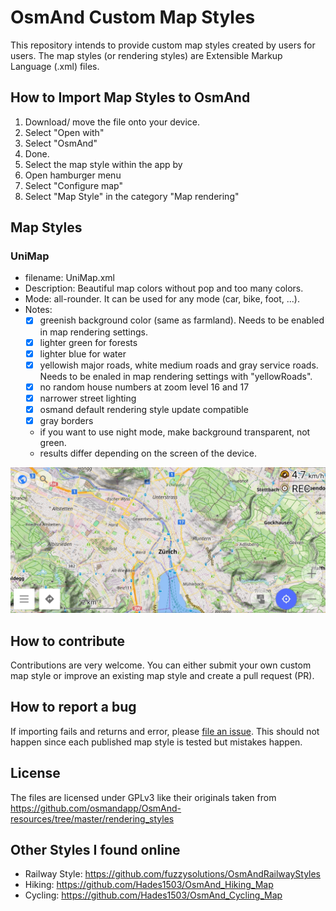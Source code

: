 # OsmAnd Custom Map Styles

This repository intends to provide custom map styles created by users for users.
The map styles (or rendering styles) are Extensible Markup Language (.xml) files.

## How to Import Map Styles to OsmAnd

1. Download/ move the file onto your device.
2. Select "Open with"
3. Select "OsmAnd"
4. Done.
5. Select the map style within the app by
  1. Open hamburger menu
  2. Select "Configure map"
  3. Select "Map Style" in the category "Map rendering"

## Map Styles

### UniMap

- filename: UniMap.xml
- Description: Beautiful map colors without pop and too many colors.
- Mode: all-rounder. It can be used for any mode (car, bike, foot, ...).
- Notes:
  - [x] greenish background color (same as farmland). Needs to be enabled in map rendering settings.
  - [x] lighter green for forests
  - [x] lighter blue for water
  - [x] yellowish major roads, white medium roads and gray service roads. Needs to be enaled in map rendering settings with "yellowRoads".
  - [x] no random house numbers at zoom level 16 and 17
  - [x] narrower street lighting
  - [x] osmand default rendering style update compatible
  - [x] gray borders
  - if you want to use night mode, make background transparent, not green.
  - results differ depending on the screen of the device.

![test](screenshots/UniMap.jpg)

## How to contribute

Contributions are very welcome. You can either submit your own custom map style or improve an existing map style and create a pull request (PR).

## How to report a bug

If importing fails and returns and error, please [file an issue](https://github.com/basings/OsmAnd-custom-map-styles/issues/new). This should not happen since each published map style is tested but mistakes happen.

## License

The files are licensed under GPLv3 like their originals taken from https://github.com/osmandapp/OsmAnd-resources/tree/master/rendering_styles

## Other Styles I found online

- Railway Style: https://github.com/fuzzysolutions/OsmAndRailwayStyles
- Hiking: https://github.com/Hades1503/OsmAnd_Hiking_Map
- Cycling: https://github.com/Hades1503/OsmAnd_Cycling_Map

